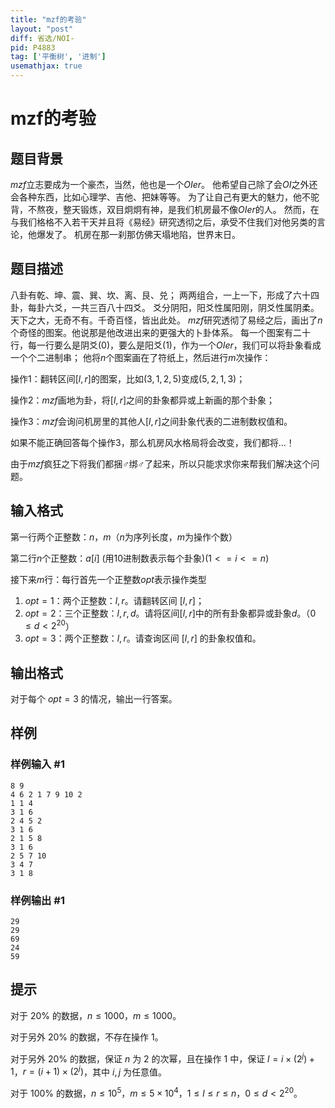 ```yaml
---
title: "mzf的考验"
layout: "post"
diff: 省选/NOI-
pid: P4883
tag: ['平衡树', '进制']
usemathjax: true
---
```


# mzf的考验
## 题目背景

$mzf$立志要成为一个豪杰，当然，他也是一个$OIer$。
他希望自己除了会$OI$之外还会各种东西，比如心理学、吉他、把妹等等。
为了让自己有更大的魅力，他不驼背，不熬夜，整天锻炼，双目炯炯有神，是我们机房最不像$OIer$的人。
然而，在与我们格格不入若干天并且将《易经》研究透彻之后，承受不住我们对他另类的言论，他爆发了。
机房在那一刹那仿佛天塌地陷，世界末日。
## 题目描述

八卦有乾、坤、震、巽、坎、离、艮、兑；
两两组合，一上一下，形成了六十四卦，每卦六爻，一共三百八十四爻。
爻分阴阳，阳爻性属阳刚，阴爻性属阴柔。天下之大，无奇不有。千奇百怪，皆出此处。
$mzf$研究透彻了易经之后，画出了$n$个奇怪的图案。他说那是他改进出来的更强大的卜卦体系。
每一个图案有二十行，每一行要么是阴爻$(0)$，要么是阳爻$(1)$，作为一个$OIer$，我们可以将卦象看成一个个二进制串；
他将$n$个图案画在了符纸上，然后进行$m$次操作：

操作1：翻转区间$[l,r]$的图案，比如$(3,1,2,5)$变成$(5,2,1,3)$；

操作2：$mzf$画地为卦，将$[l,r]$之间的卦象都异或上新画的那个卦象；

操作3：$mzf$会询问机房里的其他人$[l,r]$之间卦象代表的二进制数权值和。

如果不能正确回答每个操作$3$，那么机房风水格局将会改变，我们都将...！

由于$mzf$疯狂之下将我们都捆♂绑♂了起来，所以只能求求你来帮我们解决这个问题。
## 输入格式

第一行两个正整数：$n$，$m$（$n$为序列长度，$m$为操作个数）

第二行$n$个正整数：$a[i]$ (用$10$进制数表示每个卦象)$(1<=i<=n)$

接下来$m$行：每行首先一个正整数$opt$表示操作类型

1. $opt=1$：两个正整数：$l,r$。请翻转区间 $[l,r]$；
2. $opt=2$：三个正整数：$l,r,d$。请将区间$[l,r]$中的所有卦象都异或卦象$d$。（$0\le d\lt 2^{20}$）
3. $opt=3$：两个正整数：$l,r$。请查询区间 $[l,r]$ 的卦象权值和。
## 输出格式

对于每个 $opt=3$ 的情况，输出一行答案。
## 样例

### 样例输入 #1
```
8 9
4 6 2 1 7 9 10 2
1 1 4
3 1 6
2 4 5 2
3 1 6
2 1 5 8
3 1 6
2 5 7 10
3 4 7
3 1 8

```
### 样例输出 #1
```
29
29
69
24
59
```
## 提示

对于 $20\%$ 的数据，$n\le1000$，$m\le 1000$。

对于另外 $20\%$ 的数据，不存在操作 $1$。

对于另外 $20\%$ 的数据，保证 $n$ 为 $2$ 的次幂，且在操作 $1$ 中，保证 $l=i\times(2^j)+1$，$r=(i+1)\times(2^j)$，其中 $i,j$ 为任意值。

对于 $100\%$ 的数据，$n\le 10^5$，$m\le 5\times 10^4$，$1\le l\le r\le n$，$0\le d<2^{20}$。
